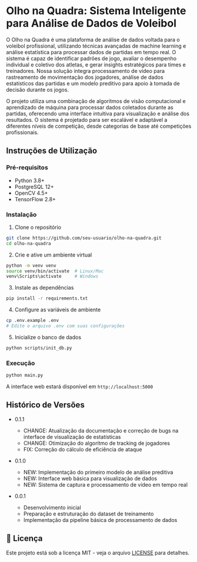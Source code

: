 # Olho na Quadra: Sistema Inteligente para Análise de Dados de Voleibol

O Olho na Quadra é uma plataforma de análise de dados voltada para o voleibol profissional, utilizando técnicas avançadas de machine learning e análise estatística para processar dados de partidas em tempo real. O sistema é capaz de identificar padrões de jogo, avaliar o desempenho individual e coletivo dos atletas, e gerar insights estratégicos para times e treinadores. Nossa solução integra processamento de vídeo para rastreamento de movimentação dos jogadores, análise de dados estatísticos das partidas e um modelo preditivo para apoio à tomada de decisão durante os jogos.

O projeto utiliza uma combinação de algoritmos de visão computacional e aprendizado de máquina para processar dados coletados durante as partidas, oferecendo uma interface intuitiva para visualização e análise dos resultados. O sistema é projetado para ser escalável e adaptável a diferentes níveis de competição, desde categorias de base até competições profissionais.

## Instruções de Utilização

### Pré-requisitos
* Python 3.8+
* PostgreSQL 12+
* OpenCV 4.5+
* TensorFlow 2.8+

### Instalação

1. Clone o repositório
```bash
git clone https://github.com/seu-usuario/olho-na-quadra.git
cd olho-na-quadra
```

2. Crie e ative um ambiente virtual
```bash
python -m venv venv
source venv/bin/activate  # Linux/Mac
venv\Scripts\activate     # Windows
```

3. Instale as dependências
```bash
pip install -r requirements.txt
```

4. Configure as variáveis de ambiente
```bash
cp .env.example .env
# Edite o arquivo .env com suas configurações
```

5. Inicialize o banco de dados
```bash
python scripts/init_db.py
```

### Execução
```bash
python main.py
```

A interface web estará disponível em `http://localhost:5000`

## Histórico de Versões

* 0.1.1
    * CHANGE: Atualização da documentação e correção de bugs na interface de visualização de estatísticas
    * CHANGE: Otimização do algoritmo de tracking de jogadores
    * FIX: Correção do cálculo de eficiência de ataque

* 0.1.0
    * NEW: Implementação do primeiro modelo de análise preditiva
    * NEW: Interface web básica para visualização de dados
    * NEW: Sistema de captura e processamento de vídeo em tempo real

* 0.0.1
    * Desenvolvimento inicial
    * Preparação e estruturação do dataset de treinamento
    * Implementação da pipeline básica de processamento de dados

## 📝 Licença

Este projeto está sob a licença MIT - veja o arquivo [LICENSE](LICENSE) para detalhes.
